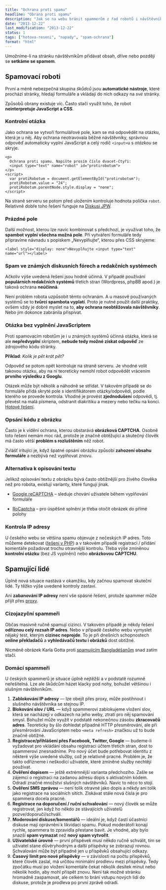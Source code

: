 ```yaml
---
title: "Ochrana proti spamu"
headline: "Obrana proti spamu"
description: "Jak se na webu bránit spammerům z řad robotů i návštěvníků."
date: "2013-12-22"
last_modification: "2013-12-22"
status: 1
tags: ["hotova-reseni", "napady", "spam-ochrana"]
format: "html"
---
```


<p>Umožníme-li na stránku návštěvníkům přidávat obsah, dříve nebo později se <b>setkáme se spamem</b>.</p>

<h2 id="roboti">Spamovací roboti</h2>
<p>První a méně nebezpečná skupina <i>škůdců</i> jsou <b>automatické nástroje</b>, které prochází stránky, hledají formuláře a vkládají do nich odkazy na <i>své</i> stránky.</p>

<p>Způsobů obrany existuje víc. Často stačí využít toho, že robot <b>neinterpretuje JavaScript a CSS</b>.</p>

<h3 id="kontrolni-otazka">Kontrolní otázka</h3>
<p>Jako ochrana se vytvoří formulářové pole, kam se má odpovědět na otázku, která je u něj. Aby ochrana neotravovala běžné návštěvníky, správnou odpověď automaticky vyplní JavaScript a celý rodič <code>&lt;input></code>u s <i>otázkou</i> se skryje.</p>

<pre><code>&lt;p>
  Ochrana proti spamu. Napište prosím číslo dvacet-čtyři: 
  &lt;input type="text" name="robot" id="protirobotum">
&lt;/p>
&lt;script>
  var protiRobotum = document.getElementById("protirobotum");
  protiRobotum.value = "24";
  protiRobotum.parentNode.style.display = "none";
&lt;/script></code></pre>

<p>Na straně serveru se potom před uložením kontroluje hodnota políčka <code>robot</code>. Relativně dobře toho řešení funguje na <a href="http://diskuse.jakpsatweb.cz">Diskusi JPW</a>.</p>

<h3 id="prazdne-pole">Prázdné pole</h3>
<p>Další možnost, kterou lze navíc kombinovat s předchozí, je využívat toho, že <b>spambot vyplní všechna možná pole</b>. Při vytváření formuláře tedy připravíme návnadu s popiskem „Nevyplňujte“, kterou přes CSS skryjeme:</p>

<pre><code>&lt;label style="display: none">Nevyplňujte &lt;input type="text" name="url">&lt;/label></code></pre>

<h3 id="zname-systemy">Spam ve známých diskusních fórech a redakčních systémech</h3>
<p>Ačkoliv výše uvedená řešení jsou hodně účinná. V případě používání <b>populárních redakčních systémů</b> třetích stran (Wordpress, phpBB apod.) je taková ochrana <b>neúčinná</b>.</p>

<p>Není problém robota uzpůsobit těmto ochranám. A u masově používaných systémů se to <b>tvůrci spambota vyplatí</b>. Proto je nutné použít další praktiky, ovšem vždy je dobré myslet na to, <b>aby ochrana neobtěžovala návštěvníky</b>. Nebo jim dokonce zabránila přispívat.</p>

<h3 id="otazka-bez-vyplneni">Otázka bez vyplnění JavaScriptem</h3>
<p>Proti spamovacím robotům je i u známých systémů účinná otázka, která se ale <b>nepředvyplní</b> skriptem, <b>nebude tedy možné získat odpověď</b> ze zdrojového kódu stránky.</p>

<p><b>Příklad</b>: <i>Kolik je pět krát pět?</i></p>

<p>Odpověď se potom opět kontroluje na straně serveru. Je vhodné volit takovou otázku, aby na ní teoreticky nemohl robot odpovědět vrácením <b>prvního výsledku z Googlu</b>.</p>

<p>Otázek může být několik a náhodně se střídat. V takovém případě se do formuláře přidá skryté pole s identifikátorem otázky/odpovědi, podle kterého se provede kontrola. Vhodné je provést <b>zjednodušení</b> odpovědi, tj. převést na malá písmena, odstranit diakritiku a mezery nebo tečku na konci. <a href="https://github.com/Jahoda/otazka-proti-spamu">Hotové řešení</a>.</p>

<h3 id="opsani-kodu">Opsání kódu z obrázku</h3>
<p>Často je k vidění ochrana, kterou obstarává <b>obrázková CAPTCHA</b>. Osobně toto řešení nemám moc rád, protože je značně obtěžující a skutečný člověk má často větší <b>problém s rozluštěním</b> něž robot.</p>

<p>Zvlášť iritující je, když špatné opsání obrázku způsobí <b>zahození obsahu formuláře</b> a nezbývá než vyplňovat znovu.</p>

<h3 id="captcha">Alternativa k opisování textu</h3>

<p>Jelikož opisování textu z obrázku bývá často obtížnější pro živého člověka než pro robota, existují varianty, které fungují jinak.</p>

<div class="internal-content">
  <ul>
    <li><a href="/recaptcha">Google reCAPTCHA</a> – sleduje chování uživatele během vyplňování formuláře</li>
  </ul>
</div>
<div class="external-content">
  <ul>
    <li><a href="http://rocaptcha.com">RoCaptcha</a> – pro úspěšné splnění je třeba otočit obrázek do přímé polohy</li>
  </ul>
</div>

<h3 id="kontrola-ip">Kontrola IP adresy</h3>
<p>U českého webu se většina spamu objevuje z nečeských IP adres. Toto můžeme detekovat (<a href="https://github.com/maxmind/GeoIP2-php">řešení v PHP</a>) a v takovém případě registraci / přidání komentáře požadovat trochu otravnější kontrolu. Třeba výše zmíněnou <b>kontrolní otázku</b> (bez JS vyplnění) nebo <b>obrázkovou CAPTCHU</b>.</p>

<h2 id="lide">Spamující lidé</h2>
<p>Úplně nová situace nastává v okamžiku, kdy začnou spamovat skuteční lidé. Ty těžko výše uvedené kontroly zastaví.</p>

<p>Ani <b>zabanování IP adresy</b> není vše spásné řešení, protože spammer může přijít přes <a href="/php-proxy">proxy</a>.</p>

<h3 id="cizojazycny-spam">Cizojazyční spammeři</h3>
<p>Občas masivně ručně spamují cizinci. V takovém případě je někdy řešení <b>odříznou celý rozsah IP adres</b>. Nebo v případě českého webu vymyslet nějaký test, kterým <b>cizinec neprojde</b>. To je při dnešních schopnostech <b>online překladačů</b> a <b>vyhledávačů textu i obrázků</b> dost obtížné.</p>

<p>Nicméně obrázek Karla Gotta proti <a href="http://blog.havrlant.cz/post/50675743993/jak-jsme-bojovali-proti-spamujicim-bangladesanum">spamujícím Bangladéšanům</a> snad zatím stačí.</p>

<h3 id="domaci-spam">Domácí spammeři</h3>
<p>U českých spammerů je situace úplně nejtěžší a v podstatě rozumně neřešitelná. Lze ale škůdcům házet klacky pod nohy, bohužel většinou i slušným návštěvníkům.</p>

<ol>
  <li><b>Zablokování IP adresy</b> — lze obejít přes proxy, může postihnout i slušného návštěvníka se stejnou IP.</li>
  <li><b>Blokování slov / URL</b> — když spammerovi zablokujeme vložení slov, která se nacházejí v odkazech na jeho weby, ztratí pro něj spamování smysl. Bohužel může využít v podstatě nekonečnou zásobu <b>zkracovačů adres</b>. Teoreticky by šlo dohledat případné HTTP přesměrování, ale při přesměrování JavaScriptem nebo <code>&lt;meta refresh></code> značkou už to bude značně obtížné.</li>
  <li><b>Registrace/přihlášení přes Facebook, Twitter, Google</b> — budeme-li vyžadovat pro vkládání obsahu registraci účtem třetích stran, dost to spammerovi znesnadníme. Pro nový účet bude potřebovat identitu z některé výše uvedené služby, což je relativně pracné. Problém je, že takto odřízneme i neškodící uživatele, které zmíněné služby nechtějí používat.</li>
  <li><b>Ověření dopisem</b> — ještě extrémnější varianta předchozího. Zašle se zájemci o registraci na zadanou adresu dopis s aktivačním kódem. Odradí značné množství slušných návštěvníků. Navíc to něco to stojí.</li>
  <li><b>Ověření SMS zprávou</b> — není tolik otravné jako dopis a někdy ani tolik jako registrace na sociálních sítích. Získávat stále nová čísla je pro spammera docela pracné.</li>
  <li><b>Registrace na doporučení / ruční schvalování</b> — nový člověk se může registrovat, jen když ho někdo ze stávajících uživatelů pozve/doporučí/schválí.</li>
  <li><b>Moderování diskuse/komentářů</b> — ideální je, když častí účastníci diskuse mají oprávnění k likvidaci spamu. Pokud moderátoři konají rychle, spammera to zpravidla přestane bavit. Je vhodné, aby bylo snazší <b>spam vymazat</b> než <b>nový spam vytvořit</b>.</li>
  <li><b>Uživatelské úrovně</b> — první příspěvek musí někdo ručně schválit, tím se uživatel stane důvěryhodným a další příspěvky se zobrazují rovnou. Schvalování může být případně jen u příspěvků obsahující odkazy.</li>
  <li><b>Časový limit pro nové příspěvky</b> — v závislosti na počtu příspěvků, které člověk zaslal, má určitou minimální prodlevu mezi příspěvky. Tedy zpočátku musí po vložení komentáře čekat několik desítek minut nebo několik hodin, aby mohl přispět znovu. Není tak možné stránku hromadně zaspamovat, ale celkem to brání vstupu nových lidí do diskuse, protože je prodleva po první zprávě odradí.</li>
</ol>